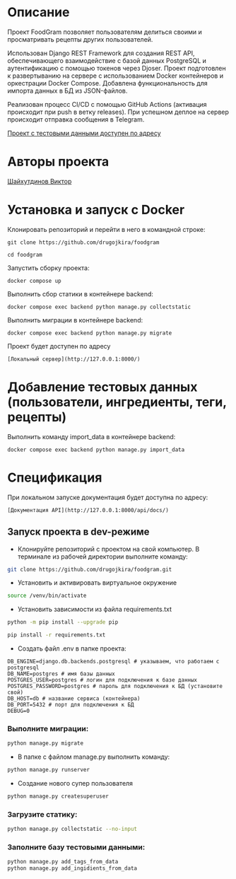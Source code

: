 # Описание

Проект FoodGram позволяет пользователям делиться своими и просматривать рецепты других пользователей. 

Использован Django REST Framework для создания REST API, обеспечивающего взаимодействие с базой данных PostgreSQL и аутентификацию с помощью токенов через Djoser. Проект подготовлен к развертыванию на сервере с использованием Docker контейнеров и оркестрации Docker Compose. Добавлена функциональность для импорта данных в БД из JSON-файлов. 

Реализован процесс CI/CD с помощью GitHub Actions (активация происходит при push в ветку releases). При успешном деплое на сервер происходит отправка сообщения в Telegram.

[Проект с тестовыми данными доступен по адресу](https://51.250.30.138/recipes)


# Авторы проекта

[Шайхутдинов Виктор](https://github.com/drugojkira)

# Установка и запуск с Docker

Клонировать репозиторий и перейти в него в командной строке:

```
git clone https://github.com/drugojkira/foodgram
```

```
cd foodgram
```

Запустить сборку проекта:

```
docker compose up
```

Выполнить сбор статики в контейнере backend:

```
docker compose exec backend python manage.py collectstatic
```

Выполнить миграции в контейнере backend:

```
docker compose exec backend python manage.py migrate
```

Проект будет доступен по адресу

```
[Локальный сервер](http://127.0.0.1:8000/)

```

# Добавление тестовых данных (пользователи, ингредиенты, теги, рецепты)

Выполнить команду import_data в контейнере backend:

```
docker compose exec backend python manage.py import_data
```

# Спецификация

При локальном запуске документация будет доступна по адресу:

```
[Документация API](http://127.0.0.1:8000/api/docs/)

```

## Запуск проекта в dev-режиме

- Клонируйте репозиторий с проектом на свой компьютер. В терминале из рабочей директории выполните команду:
```bash
git clone https://github.com/drugojkira/foodgram.git
```

- Установить и активировать виртуальное окружение

```bash
source /venv/bin/activate
```

- Установить зависимости из файла requirements.txt

```bash
python -m pip install --upgrade pip
```
```bash
pip install -r requirements.txt
```
- Создать файл .env в папке проекта:
```.env
DB_ENGINE=django.db.backends.postgresql # указываем, что работаем с postgresql
DB_NAME=postgres # имя базы данных
POSTGRES_USER=postgres # логин для подключения к базе данных
POSTGRES_PASSWORD=postgres # пароль для подключения к БД (установите свой)
DB_HOST=db # название сервиса (контейнера)
DB_PORT=5432 # порт для подключения к БД
DEBUG=0
```

### Выполните миграции:
```bash
python manage.py migrate
```

- В папке с файлом manage.py выполнить команду:
```bash
python manage.py runserver
```

- Создание нового супер пользователя 
```bash
python manage.py createsuperuser
```

### Загрузите статику:
```bash
python manage.py collectstatic --no-input
```
### Заполните базу тестовыми данными: 
```bash
python manage.py add_tags_from_data
python manage.py add_ingidients_from_data 
```
